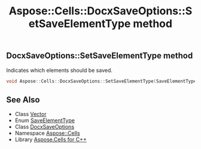 ﻿---
title: Aspose::Cells::DocxSaveOptions::SetSaveElementType method
linktitle: SetSaveElementType
second_title: Aspose.Cells for C++ API Reference
description: 'Aspose::Cells::DocxSaveOptions::SetSaveElementType method. Indicates which elements should be saved in C++.'
type: docs
weight: 1500
url: /cpp/aspose.cells/docxsaveoptions/setsaveelementtype/
---
## DocxSaveOptions::SetSaveElementType method


Indicates which elements should be saved.

```cpp
void Aspose::Cells::DocxSaveOptions::SetSaveElementType(SaveElementType value)
```

## See Also

* Class [Vector](../../vector/)
* Enum [SaveElementType](../../../aspose.cells.saving/saveelementtype/)
* Class [DocxSaveOptions](../)
* Namespace [Aspose::Cells](../../)
* Library [Aspose.Cells for C++](../../../)
